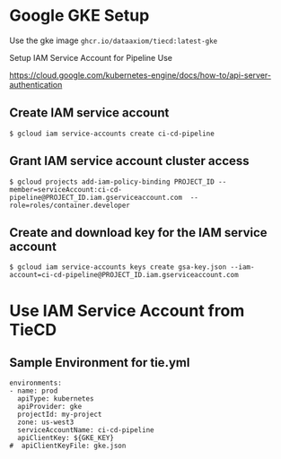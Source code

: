 
# Google GKE Setup

Use the gke image
`
ghcr.io/dataaxiom/tiecd:latest-gke
`

Setup IAM Service Account for Pipeline Use

https://cloud.google.com/kubernetes-engine/docs/how-to/api-server-authentication


## Create IAM service account
`
$ gcloud iam service-accounts create ci-cd-pipeline
`

## Grant IAM service account cluster access
`
$ gcloud projects add-iam-policy-binding PROJECT_ID --member=serviceAccount:ci-cd-pipeline@PROJECT_ID.iam.gserviceaccount.com  --role=roles/container.developer
`

## Create and download key for the IAM service account

`
$ gcloud iam service-accounts keys create gsa-key.json --iam-account=ci-cd-pipeline@PROJECT_ID.iam.gserviceaccount.com
`

# Use IAM Service Account from TieCD

## Sample Environment for tie.yml
```
environments:
- name: prod
  apiType: kubernetes
  apiProvider: gke
  projectId: my-project
  zone: us-west3
  serviceAccountName: ci-cd-pipeline
  apiClientKey: ${GKE_KEY}
#  apiClientKeyFile: gke.json
```
